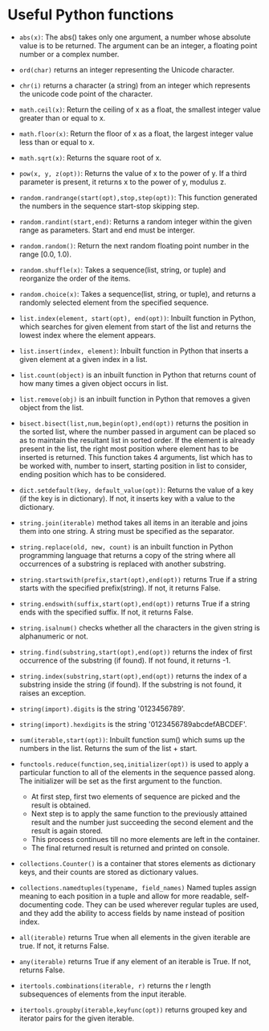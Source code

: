 # Useful Python functions
- `abs(x)`: The abs() takes only one argument, a number whose absolute value is to be returned. The argument can be an integer, a floating point number or a complex number.  
- `ord(char)` returns an integer representing the Unicode character.
- `chr(i)` returns a character (a string) from an integer which represents the unicode code point of the character.
- `math.ceil(x)`: Return the ceiling of x as a float, the smallest integer value greater than or equal to x.
- `math.floor(x)`: Return the floor of x as a float, the largest integer value less than or equal to x.
- `math.sqrt(x)`: Returns the square root of x.
- `pow(x, y, z(opt))`: Returns the value of x to the power of y. If a third parameter is present, it returns x to the power of y, modulus z.  
- `random.randrange(start(opt),stop,step(opt))`: This function generated the numbers in the sequence start-stop skipping step.  
- `random.randint(start,end)`: Returns a random integer within the given range as parameters. Start and end must be interger.
- `random.random()`: Return the next random floating point number in the range [0.0, 1.0).

- `random.shuffle(x)`: Takes a sequence(list, string, or tuple) and reorganize the order of the items.
- `random.choice(x)`: Takes a sequence(list, string, or tuple), and returns a randomly selected element from the specified sequence.

- `list.index(element, start(opt), end(opt))`: Inbuilt function in Python, which searches for given element from start of the list and returns the lowest index where the element appears.
- `list.insert(index, element)`: Inbuilt function in Python that inserts a given element at a given index in a list.
- `list.count(object)` is an inbuilt function in Python that returns count of how many times a given object occurs in list.
- `list.remove(obj)` is an inbuilt function in Python that removes a given object from the list.
- `bisect.bisect(list,num,begin(opt),end(opt))` returns the position in the sorted list, where the number passed in argument can be placed so as to maintain the resultant list in sorted order. If the element is already present in the list, the right most position where element has to be inserted is returned. This function takes 4 arguments, list which has to be worked with, number to insert, starting position in list to consider, ending position which has to be considered.
- `dict.setdefault(key, default_value(opt))`: Returns the value of a key (if the key is in dictionary). If not, it inserts key with a value to the dictionary.
- `string.join(iterable)` method takes all items in an iterable and joins them into one string. A string must be specified as the separator.
- `string.replace(old, new, count)` is an inbuilt function in Python programming language that returns a copy of the string where all occurrences of a substring is replaced with another substring.
- `string.startswith(prefix,start(opt),end(opt))` returns True if a string starts with the specified prefix(string). If not, it returns False.
- `string.endswith(suffix,start(opt),end(opt))` returns True if a string ends with the specified suffix. If not, it returns False.
- `string.isalnum()` checks whether all the characters in the given string is alphanumeric or not.
- `string.find(substring,start(opt),end(opt))` returns the index of first occurrence of the substring (if found). If not found, it returns -1.
- `string.index(substring,start(opt),end(opt))` returns the index of a substring inside the string (if found). If the substring is not found, it raises an exception.
- `string(import).digits` is the string '0123456789'. 
- `string(import).hexdigits` is the string '0123456789abcdefABCDEF'.
- `sum(iterable,start(opt))`: Inbuilt function sum() which sums up the numbers in the list. Returns the sum of the list + start. 
- `functools.reduce(function,seq,initializer(opt))` is used to apply a particular function to all of the elements in the sequence passed along. The initializer will be set as the first argument to the function.
  - At first step, first two elements of sequence are picked and the result is obtained. 
  - Next step is to apply the same function to the previously attained result and the number just succeeding the second element and the result is again stored. 
  - This process continues till no more elements are left in the container. 
  - The final returned result is returned and printed on console.
- `collections.Counter()` is a container that stores elements as dictionary keys, and their counts are stored as dictionary values.
- `collections.namedtuples(typename, field_names)` Named tuples assign meaning to each position in a tuple and allow for more readable, self-documenting code. They can be used wherever regular tuples are used, and they add the ability to access fields by name instead of position index.
- `all(iterable)` returns True when all elements in the given iterable are true. If not, it returns False.
- `any(iterable)` returns True if any element of an iterable is True. If not, returns False.
- `itertools.combinations(iterable, r)` returns the r length subsequences of elements from the input iterable.
- `itertools.groupby(iterable,keyfunc(opt))` returns grouped key and iterator pairs for the given iterable. 
